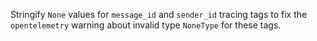 Stringify `None` values for `message_id` and `sender_id` tracing tags to fix the
`opentelemetry` warning about invalid type `NoneType` for these tags.